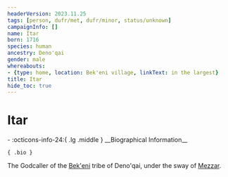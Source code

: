 ```yaml
---
headerVersion: 2023.11.25
tags: [person, dufr/met, dufr/minor, status/unknown]
campaignInfo: []
name: Itar
born: 1716
species: human
ancestry: Deno'qai
gender: male
whereabouts:
- {type: home, location: Bek'eni village, linkText: in the largest}
title: Itar
hide_toc: true
---
```

# Itar
<div class="grid cards ext-narrow-margin ext-one-column" markdown>
- :octicons-info-24:{ .lg .middle } __Biographical Information__

    { .bio }

</div>


The Godcaller of the [Bek'eni](<../../groups/deno-qai/bek-eni.md>) tribe of Deno'qai, under the sway of [Mezzar](<../other-nonhumans/mezzar.md>).

